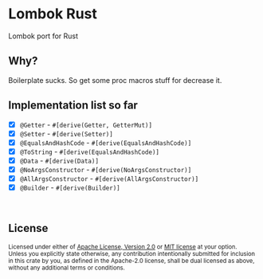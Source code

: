 # Lombok Rust
Lombok port for Rust

## Why?
Boilerplate sucks. So get some proc macros stuff for decrease it.

## Implementation list so far
- [x] `@Getter` - `#[derive(Getter, GetterMut)]` 
- [x] `@Setter` - `#[derive(Setter)]`
- [x] `@EqualsAndHashCode` - `#[derive(EqualsAndHashCode)]`
- [x] `@ToString` - `#[derive(EqualsAndHashCode)]`
- [x] `@Data` - `#[derive(Data)]`
- [x] `@NoArgsConstructor` - `#[derive(NoArgsConstructor)]`
- [x] `@AllArgsConstructor` - `#[derive(AllArgsConstructor)]`
- [x] `@Builder` - `#[derive(Builder)]`

<br>

## License

<sup>
Licensed under either of <a href="LICENSE-APACHE.md">Apache License, Version
2.0</a> or <a href="LICENSE-MIT.md">MIT license</a> at your option.
</sup>

<br>

<sub>
Unless you explicitly state otherwise, any contribution intentionally submitted
for inclusion in this crate by you, as defined in the Apache-2.0 license, shall
be dual licensed as above, without any additional terms or conditions.
</sub>

